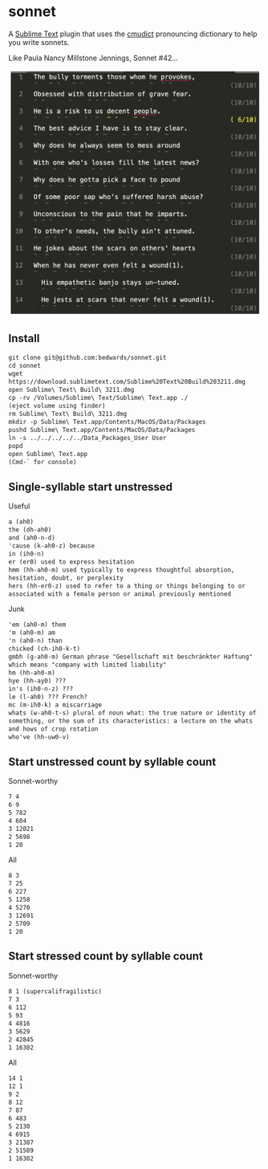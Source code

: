 # sonnet

A
[Sublime Text](https://www.sublimetext.com/)
plugin that uses the 
[cmudict](http://www.speech.cs.cmu.edu/cgi-bin/cmudict)
pronouncing dictionary to help you write sonnets.

Like Paula Nancy Millstone Jennings, Sonnet #42...

![Example screenshot](sonnet.png)

## Install

```
git clone git@github.com:bedwards/sonnet.git
cd sonnet
wget https://download.sublimetext.com/Sublime%20Text%20Build%203211.dmg
open Sublime\ Text\ Build\ 3211.dmg
cp -rv /Volumes/Sublime\ Text/Sublime\ Text.app ./
(eject volume using finder)
rm Sublime\ Text\ Build\ 3211.dmg
mkdir -p Sublime\ Text.app/Contents/MacOS/Data/Packages
pushd Sublime\ Text.app/Contents/MacOS/Data/Packages
ln -s ../../../../../Data_Packages_User User
popd
open Sublime\ Text.app
(Cmd-` for console)
```

## Single-syllable start unstressed

Useful

    a (ah0)
    the (dh-ah0)
    and (ah0-n-d)
    'cause (k-ah0-z) because
    in (ih0-n)
    er (er0) used to express hesitation
    hmm (hh-ah0-m) used typically to express thoughtful absorption, hesitation, doubt, or perplexity
    hers (hh-er0-z) used to refer to a thing or things belonging to or associated with a female person or animal previously mentioned

Junk

    'em (ah0-m) them
    'm (ah0-m) am
    'n (ah0-n) than
    chicked (ch-ih0-k-t)
    gmbh (g-ah0-m) German phrase "Gesellschaft mit beschränkter Haftung" which means "company with limited liability"
    hm (hh-ah0-m)
    hye (hh-ay0) ???
    in's (ih0-n-z) ???
    le (l-ah0) ??? French?
    mc (m-ih0-k) a miscarriage
    whats (w-ah0-t-s) plural of noun what: the true nature or identity of something, or the sum of its characteristics: a lecture on the whats and hows of crop rotation
    who've (hh-uw0-v)

## Start unstressed count by syllable count

Sonnet-worthy

    7 4
    6 9
    5 782
    4 604
    3 12021
    2 5698
    1 20

All

    8 3
    7 25
    6 227
    5 1258
    4 5270
    3 12691
    2 5709
    1 20

## Start stressed count by syllable count

Sonnet-worthy

    8 1 (supercalifragilistic)
    7 3
    6 112
    5 93
    4 4816
    3 5629
    2 42845
    1 16302

All

    14 1
    12 1
    9 2
    8 12
    7 87
    6 483
    5 2130
    4 6915
    3 21387
    2 51589
    1 16302
